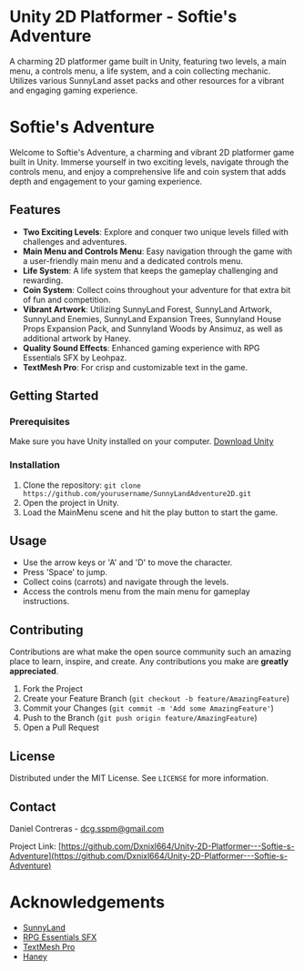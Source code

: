 # Unity 2D Platformer - Softie's Adventure

A charming 2D platformer game built in Unity, featuring two levels, a main menu, a controls menu, a life system, and a coin collecting mechanic. Utilizes various SunnyLand asset packs and other resources for a vibrant and engaging gaming experience.

# Softie's Adventure

Welcome to Softie's Adventure, a charming and vibrant 2D platformer game built in Unity. Immerse yourself in two exciting levels, navigate through the controls menu, and enjoy a comprehensive life and coin system that adds depth and engagement to your gaming experience.

## Features

- **Two Exciting Levels**: Explore and conquer two unique levels filled with challenges and adventures.
- **Main Menu and Controls Menu**: Easy navigation through the game with a user-friendly main menu and a dedicated controls menu.
- **Life System**: A life system that keeps the gameplay challenging and rewarding.
- **Coin System**: Collect coins throughout your adventure for that extra bit of fun and competition.
- **Vibrant Artwork**: Utilizing SunnyLand Forest, SunnyLand Artwork, SunnyLand Enemies, SunnyLand Expansion Trees, Sunnyland House Props Expansion Pack, and Sunnyland Woods by Ansimuz, as well as additional artwork by Haney.
- **Quality Sound Effects**: Enhanced gaming experience with RPG Essentials SFX by Leohpaz.
- **TextMesh Pro**: For crisp and customizable text in the game.
  
## Getting Started

### Prerequisites

Make sure you have Unity installed on your computer. [Download Unity](https://unity.com/download)

### Installation

1. Clone the repository: 
```git clone https://github.com/yourusername/SunnyLandAdventure2D.git```
2. Open the project in Unity.
3. Load the MainMenu scene and hit the play button to start the game.

## Usage

- Use the arrow keys or 'A' and 'D' to move the character.
- Press 'Space' to jump.
- Collect coins (carrots) and navigate through the levels.
- Access the controls menu from the main menu for gameplay instructions.

## Contributing

Contributions are what make the open source community such an amazing place to learn, inspire, and create. Any contributions you make are **greatly appreciated**.

1. Fork the Project
2. Create your Feature Branch (`git checkout -b feature/AmazingFeature`)
3. Commit your Changes (`git commit -m 'Add some AmazingFeature'`)
4. Push to the Branch (`git push origin feature/AmazingFeature`)
5. Open a Pull Request

## License

Distributed under the MIT License. See `LICENSE` for more information.

## Contact

Daniel Contreras - dcg.sspm@gmail.com

Project Link: [https://github.com/Dxnixl664/Unity-2D-Platformer---Softie-s-Adventure](https://github.com/Dxnixl664/Unity-2D-Platformer---Softie-s-Adventure)

# Acknowledgements

- [SunnyLand](https://ansimuz.itch.io/)
- [RPG Essentials SFX](https://leohpaz.itch.io/)
- [TextMesh Pro](https://assetstore.unity.com/packages/essentials/beta-projects/textmesh-pro-84126)
- [Haney](https://www.instagram.com/haney.studio/)

